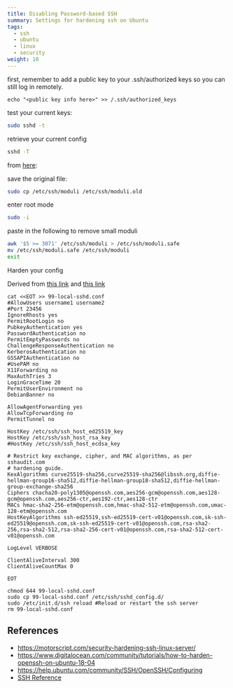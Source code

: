 ```yaml
---
title: Disabling Password-based SSH
summary: Settings for hardening ssh on Ubuntu
tags:
  - ssh
  - ubuntu
  - linux
  - security
weight: 10
---
```


first, remember to add a public key to your .ssh/authorized keys so you can still log in remotely.

```
echo "<public key info here>" >> /.ssh/authorized_keys
```

test your current keys:

```bash
sudo sshd -t
```

retrieve your current config

```bash
sshd -T
```

from [here](https://www.sshaudit.com/hardening_guides.html#ubuntu_20_04_lts):

save the original file:

```bash
sudo cp /etc/ssh/moduli /etc/ssh/moduli.old
```

enter root mode

```bash
sudo -i
```

paste in the following to remove small moduli

```bash
awk '$5 >= 3071' /etc/ssh/moduli > /etc/ssh/moduli.safe
mv /etc/ssh/moduli.safe /etc/ssh/moduli
exit
```

Harden your config

Derived from [this link](https://motorscript.com/security-hardening-ssh-linux-server/) and [this link](https://linux-audit.com/audit-and-harden-your-ssh-configuration/)

```
cat <<EOT >> 99-local-sshd.conf
#AllowUsers username1 username2
#Port 23456
IgnoreRhosts yes
PermitRootLogin no
PubkeyAuthentication yes
PasswordAuthentication no
PermitEmptyPasswords no
ChallengeResponseAuthentication no
KerberosAuthentication no
GSSAPIAuthentication no
#UsePAM no
X11Forwarding no
MaxAuthTries 3
LoginGraceTime 20
PermitUserEnvironment no
DebianBanner no

AllowAgentForwarding yes
AllowTcpForwarding no
PermitTunnel no

HostKey /etc/ssh/ssh_host_ed25519_key
HostKey /etc/ssh/ssh_host_rsa_key
#HostKey /etc/ssh/ssh_host_ecdsa_key

# Restrict key exchange, cipher, and MAC algorithms, as per sshaudit.com
# hardening guide.
KexAlgorithms curve25519-sha256,curve25519-sha256@libssh.org,diffie-hellman-group16-sha512,diffie-hellman-group18-sha512,diffie-hellman-group-exchange-sha256
Ciphers chacha20-poly1305@openssh.com,aes256-gcm@openssh.com,aes128-gcm@openssh.com,aes256-ctr,aes192-ctr,aes128-ctr
MACs hmac-sha2-256-etm@openssh.com,hmac-sha2-512-etm@openssh.com,umac-128-etm@openssh.com
HostKeyAlgorithms ssh-ed25519,ssh-ed25519-cert-v01@openssh.com,sk-ssh-ed25519@openssh.com,sk-ssh-ed25519-cert-v01@openssh.com,rsa-sha2-256,rsa-sha2-512,rsa-sha2-256-cert-v01@openssh.com,rsa-sha2-512-cert-v01@openssh.com

LogLevel VERBOSE

ClientAliveInterval 300
ClientAliveCountMax 0

EOT

chmod 644 99-local-sshd.conf
sudo cp 99-local-sshd.conf /etc/ssh/sshd_config.d/
sudo /etc/init.d/ssh reload #Reload or restart the ssh server
rm 99-local-sshd.conf
```


## References

* <https://motorscript.com/security-hardening-ssh-linux-server/>
* <https://www.digitalocean.com/community/tutorials/how-to-harden-openssh-on-ubuntu-18-04>
* <https://help.ubuntu.com/community/SSH/OpenSSH/Configuring>
* [SSH Reference](/notebook/ssh-reference)


